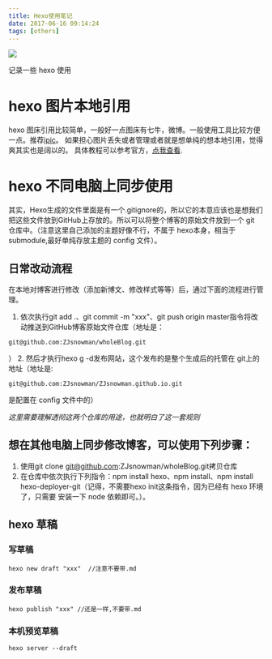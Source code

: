 ```yaml
---
title: Hexo使用笔记
date: 2017-06-16 09:14:24
tags: [others]
---
```

![](https://ws2.sinaimg.cn/large/006tKfTcgy1fii22w2rcej30hs07smx8.jpg)

记录一些 hexo 使用<!-- more -->

# hexo 图片本地引用
hexo 图床引用比较简单，一般好一点图床有七牛，微博。一般使用工具比较方便一点。推荐[ipic](https://toolinbox.net/iPic/)。
如果担心图片丢失或者管理或者就是想单纯的想本地引用，觉得爽其实也是阔以的。
具体教程可以参考官方，[点我查看](https://hexo.io/zh-cn/docs/asset-folders.html).


# hexo 不同电脑上同步使用

其实，Hexo生成的文件里面是有一个.gitignore的，所以它的本意应该也是想我们把这些文件放到GitHub上存放的。所以可以将整个博客的原始文件放到一个 git 仓库中。（注意这里自己添加的主题好像不行，不属于 hexo本身，相当于 submodule,最好单纯存放主题的 config 文件）。

## 日常改动流程
在本地对博客进行修改（添加新博文、修改样式等等）后，通过下面的流程进行管理。

1. 依次执行git add .、git commit -m "xxx"、git push origin master指令将改动推送到GitHub博客原始文件仓库（地址是：
```
git@github.com:ZJsnowman/wholeBlog.git
```
）
2. 然后才执行hexo g -d发布网站，这个发布的是整个生成后的托管在 git上的地址（地址是:
```
git@github.com:ZJsnowman/ZJsnowman.github.io.git
```
 是配置在 config 文件中的）

*这里需要理解透彻这两个仓库的用途，也就明白了这一套规则*

## 想在其他电脑上同步修改博客，可以使用下列步骤：

1. 使用git clone git@github.com:ZJsnowman/wholeBlog.git拷贝仓库
2. 在仓库中依次执行下列指令：npm install hexo、npm install、npm install hexo-deployer-git（记得，不需要hexo init这条指令，因为已经有 hexo 环境了，只需要
安装一下 node 依赖即可。）。

## hexo 草稿
### 写草稿
```
hexo new draft "xxx"  //注意不要带.md
```

### 发布草稿

```
hexo publish "xxx" //还是一样,不要带.md
```

### 本机预览草稿
```
hexo server --draft
```
